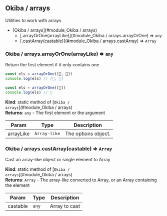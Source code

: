 <a name="module_Okiba / arrays"></a>

## Okiba / arrays
Utilities to work with arrays


* [Okiba / arrays](#module_Okiba / arrays)
    * [.arrayOrOne(arrayLike)](#module_Okiba / arrays.arrayOrOne) ⇒ <code>any</code>
    * [.castArray(castable)](#module_Okiba / arrays.castArray) ⇒ <code>Array</code>

<a name="module_Okiba / arrays.arrayOrOne"></a>

### Okiba / arrays.arrayOrOne(arrayLike) ⇒ <code>any</code>
Return the first element if it only contains one

```javascript
const els = arrayOrOne([🍏, 🍌])
console.log(els) // [🍏, 🍌]

const els = arrayOrOne([🍏])
console.log(els) // 🍏
```

**Kind**: static method of [<code>Okiba / arrays</code>](#module_Okiba / arrays)  
**Returns**: <code>any</code> - The first element or the argument  

| Param | Type | Description |
| --- | --- | --- |
| arrayLike | <code>Array-like</code> | The options object. |

<a name="module_Okiba / arrays.castArray"></a>

### Okiba / arrays.castArray(castable) ⇒ <code>Array</code>
Cast an array-like object or single element to Array

**Kind**: static method of [<code>Okiba / arrays</code>](#module_Okiba / arrays)  
**Returns**: <code>Array</code> - The array-like converted to Array, or an Array containing the element  

| Param | Type | Description |
| --- | --- | --- |
| castable | <code>any</code> | Array to cast |

